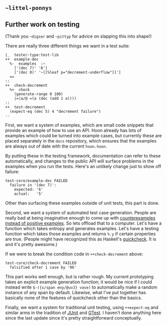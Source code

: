 ## `~littel-ponnys`
## Further work on testing

(Thank you `~digser` and `~pittyp` for advice on slapping this into shape!)

There are really three different things we want in a test suite:

```
|_  tester-type:test-lib
++  example-dec
  %-  examples  :~
    ['(dec 7)' '6']
    ['(dec 0)' '~[[%leaf p="decrement-underflow"]]']
  ==
::
++  check-decrement
  %+  check
    (generate-range 0 100)
    |=(a/@ =(a (dec (add 1 a))))
::
++  test-decrement
  (expect-eq (dec 5) 4 "decrement failure")
--
```

First, we want a system of examples, which are small code snippets that provide an example of how to use an API. Hoon already has lots of examples which could be turned into example cases, but currently these are placed separately in the `docs` repository, which ensures that the examples are always out of date with the current `hoon.hoon`.

By putting these in the testing framework, documentation can refer to these automatically, and changes to the public API will surface problems in the examples when you run the tests. Here's an unlikely change just to show off failure:

```
test-core/example-dec FAILED
  failure in '(dec 7)':
    expected: '6'
    actual:   '5'
```

Other than surfacing these examples outside of unit tests, this part is done.

Second, we want a system of automated test case generation. People are really bad at being imaginative enough to come up with [counterexamples instead of positive examples][246game]. So lets offload that to a computer. Let's have a function which takes entropy and generates examples. Let's have a testing function which takes those examples and returns `%.y` if certain properties are true. (People might have recognized this as Haskell's [quickcheck][]. It is and it's pretty awesome.)

If we were to break the condition code in `++check-decrement` above:

```
test-core/check-decrement FAILED
  falsified after 1 case by '96'
```

This part works well enough, but is rather rough. My current prototyping takes
an explicit example generation function; it would be nice if I could instead
write `$-({s/span eny/@uvJ} vase)` to automatically make a random instance of any
span by default. Likewise, what I've put together has basically none of the
features of quickcheck other than the basics.

Finally, we want a system for traditional unit testing, using `++expect-eq` and similar arms in the tradition of [JUnit][] and [GTest][]. I haven't done anything here since the last update since it's pretty straightforward conceptually.

[quickcheck]: http://www.cse.chalmers.se/~rjmh/QuickCheck/manual.html
[246game]: http://lesswrong.com/lw/iw/positive_bias_look_into_the_dark/
[JUnit]: http://junit.org/junit4/
[gtest]: https://github.com/google/googletest
